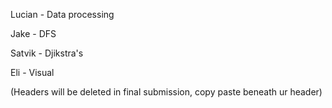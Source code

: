 Lucian - Data processing  

Jake - DFS  

Satvik - Djikstra's  

Eli - Visual  

(Headers will be deleted in final submission, copy paste beneath ur header)
